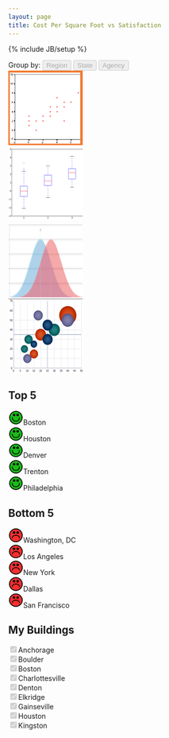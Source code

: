 ```yaml
---
layout: page
title: Cost Per Square Foot vs Satisfaction
---
```

{% include JB/setup %}

<div class='row'>
	<div class='col-md-12'>
		<div>
			Group by: 
<button disabled='disabled' class='btn btn-default'>Region</button>
<button disabled='disabled' class='btn btn-default'>State</button>
<button disabled='disabled' class='btn btn-default'>Agency</button>
		</div>
	</div>
</div>
<div class='row'>
	<div class='col-md-12'>
		<div id='chart'></div>
		<div class='row'>
			<div class='col-md-3'>
<img src="/assets/scatterplotselect.png">
			</div>
			<div class='col-md-3'>
<img src="/assets/boxplot.png">
			</div>
			<div class='col-md-3'>
<img src="/assets/ratingcurvecompare.png">
			</div>
			<div class='col-md-3'>
<img src="/assets/spendingplot.png">
			</div>
		</div>
		<div class='row'>
			<div class='col-md-6'>
				<h2>Top 5</h2>
<img style='width: 30px' src='/assets/happy.png' />Boston<br/>
<img style='width: 30px' src='/assets/happy.png' />Houston<br/>
<img style='width: 30px' src='/assets/happy.png' />Denver<br/>
<img style='width: 30px' src='/assets/happy.png' />Trenton<br/>
<img style='width: 30px' src='/assets/happy.png' />Philadelphia<br/>
			</div>
			<div class='col-md-6'>
				<h2>Bottom 5</h2>
<img style='width: 30px' src='/assets/sad.png' />Washington, DC<br/>
<img style='width: 30px' src='/assets/sad.png' />Los Angeles<br/>
<img style='width: 30px' src='/assets/sad.png' />New York<br/>
<img style='width: 30px' src='/assets/sad.png' />Dallas<br/>
<img style='width: 30px' src='/assets/sad.png' />San Francisco<br/>
			</div>
		</div>
		<div class='row'>
			<h2>My Buildings</h2>
			<div id='BuildingSelect' class='g5-disabled'>
<input type='checkbox' checked disabled='disabled' />Anchorage<br/>
<input type='checkbox' checked disabled='disabled' />Boulder<br/>
<input type='checkbox' checked disabled='disabled' />Boston<br/>
<input type='checkbox' checked disabled='disabled' />Charlottesville<br/>
<input type='checkbox' checked disabled='disabled' />Denton<br/>
<input type='checkbox' checked disabled='disabled' />Elkridge<br/>
<input type='checkbox' checked disabled='disabled' />Gainseville<br/>
<input type='checkbox' checked disabled='disabled' />Houston<br/>
<input type='checkbox' checked disabled='disabled' />Kingston<br/>
			</div>
		</div>
	</div>
</div>
